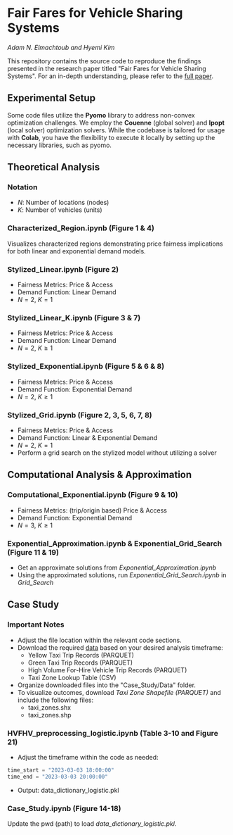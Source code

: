 # Fair Fares for Vehicle Sharing Systems
_Adam N. Elmachtoub and Hyemi Kim_

This repository contains the source code to reproduce the findings presented in the research paper titled "Fair Fares for Vehicle Sharing Systems". For an in-depth understanding, please refer to the [full paper](https://papers.ssrn.com/sol3/papers.cfm?abstract_id=4699813).

## Experimental Setup
Some code files utilize the **Pyomo** library to address non-convex optimization challenges. We employ the **Couenne** (global solver) and **Ipopt** (local solver) optimization solvers. While the codebase is tailored for usage with **Colab**, you have the flexibility to execute it locally by setting up the necessary libraries, such as pyomo.

## Theoretical Analysis

### Notation
- $N$: Number of locations (nodes)
- $K$: Number of vehicles (units)

### Characterized_Region.ipynb (Figure 1 & 4)
Visualizes characterized regions demonstrating price fairness implications for both linear and exponential demand models.

### Stylized_Linear.ipynb (Figure 2)
- Fairness Metrics: Price & Access
- Demand Function: Linear Demand
- $N = 2$, $K = 1$

### Stylized_Linear_K.ipynb (Figure 3 & 7)
- Fairness Metrics: Price & Access
- Demand Function: Linear Demand
- $N = 2$, $K \geq 1$

### Stylized_Exponential.ipynb (Figure 5 & 6 & 8)
- Fairness Metrics: Price & Access
- Demand Function: Exponential Demand
- $N = 2$, $K \geq 1$

### Stylized_Grid.ipynb (Figure 2, 3, 5, 6, 7, 8)
- Fairness Metrics: Price & Access
- Demand Function: Linear & Exponential Demand
- $N = 2$, $K = 1$
- Perform a grid search on the stylized model without utilizing a solver

## Computational Analysis & Approximation

### Computational_Exponential.ipynb (Figure 9 & 10)
- Fairness Metrics: (trip/origin based) Price & Access
- Demand Function: Exponential Demand
- $N = 3$, $K \geq 1$

### Exponential_Approximation.ipynb & Exponential_Grid_Search (Figure 11 & 19)
- Get an approximate solutions from _Exponential_Approximation.ipynb_
- Using the approximated solutions, run _Exponential_Grid_Search.ipynb_ in _Grid_Search_

[//]: # (### Logistic_Approximation.ipynb)
[//]: # ()
[//]: # (- Fairness Metrics: &#40;trip / origin based&#41; Price & Access)
[//]: # (- Demand Function: Logistic Demand)
[//]: # (- $N \geq 2$, $K \geq 1$)
[//]: # (- Approximation Framework)

## Case Study

### Important Notes

- Adjust the file location within the relevant code sections.
- Download the required [data](https://www.nyc.gov/site/tlc/about/tlc-trip-record-data.page) based on your desired analysis timeframe:
  - Yellow Taxi Trip Records (PARQUET)
  - Green Taxi Trip Records (PARQUET)
  - High Volume For-Hire Vehicle Trip Records (PARQUET)
  - Taxi Zone Lookup Table (CSV)
- Organize downloaded files into the "Case_Study/Data" folder.
- To visualize outcomes, download _Taxi Zone Shapefile (PARQUET)_ and include the following files:
  - taxi_zones.shx
  - taxi_zones.shp

### HVFHV_preprocessing_logistic.ipynb (Table 3-10 and Figure 21)

- Adjust the timeframe within the code as needed:
```python
time_start = "2023-03-03 18:00:00"
time_end = "2023-03-03 20:00:00"
```
- Output: data_dictionary_logistic.pkl

### Case_Study.ipynb (Figure 14-18)
Update the pwd (path) to load _data_dictionary_logistic.pkl_.

